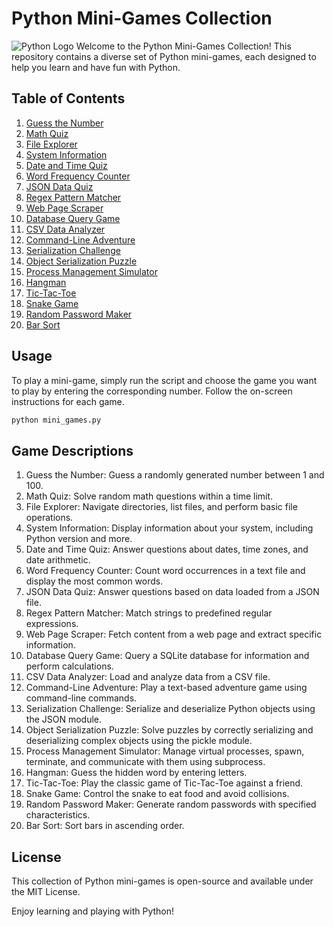 # Python Mini-Games Collection
![Python Logo](https://www.python.org/static/img/python-logo.png)
Welcome to the Python Mini-Games Collection! This repository contains a diverse set of Python mini-games, each designed to help you learn and have fun with Python.

## Table of Contents
1. [Guess the Number](#guess-the-number)
2. [Math Quiz](#math-quiz)
3. [File Explorer](#file-explorer)
4. [System Information](#system-information)
5. [Date and Time Quiz](#date-and-time-quiz)
6. [Word Frequency Counter](#word-frequency-counter)
7. [JSON Data Quiz](#json-data-quiz)
8. [Regex Pattern Matcher](#regex-pattern-matcher)
9. [Web Page Scraper](#web-page-scraper)
10. [Database Query Game](#database-query-game)
11. [CSV Data Analyzer](#csv-data-analyzer)
12. [Command-Line Adventure](#command-line-adventure)
13. [Serialization Challenge](#serialization-challenge)
14. [Object Serialization Puzzle](#object-serialization-puzzle)
15. [Process Management Simulator](#process-management-simulator)
16. [Hangman](#hangman)
17. [Tic-Tac-Toe](#tic-tac-toe)
18. [Snake Game](#snake-game)
19. [Random Password Maker](#random-password-maker)
20. [Bar Sort](#bar-sort)
    
## Usage
To play a mini-game, simply run the script and choose the game you want to play by entering the corresponding number. Follow the on-screen instructions for each game.
```bash
python mini_games.py
```
## Game Descriptions
1. Guess the Number: Guess a randomly generated number between 1 and 100.
2. Math Quiz: Solve random math questions within a time limit.
3. File Explorer: Navigate directories, list files, and perform basic file operations.
4. System Information: Display information about your system, including Python version and more.
5. Date and Time Quiz: Answer questions about dates, time zones, and date arithmetic.
6. Word Frequency Counter: Count word occurrences in a text file and display the most common words.
7. JSON Data Quiz: Answer questions based on data loaded from a JSON file.
8. Regex Pattern Matcher: Match strings to predefined regular expressions.
9. Web Page Scraper: Fetch content from a web page and extract specific information.
10. Database Query Game: Query a SQLite database for information and perform calculations.
11. CSV Data Analyzer: Load and analyze data from a CSV file.
12. Command-Line Adventure: Play a text-based adventure game using command-line commands.
13. Serialization Challenge: Serialize and deserialize Python objects using the JSON module.
14. Object Serialization Puzzle: Solve puzzles by correctly serializing and deserializing complex objects using the pickle module.
15. Process Management Simulator: Manage virtual processes, spawn, terminate, and communicate with them using subprocess.
16. Hangman: Guess the hidden word by entering letters.
17. Tic-Tac-Toe: Play the classic game of Tic-Tac-Toe against a friend.
18. Snake Game: Control the snake to eat food and avoid collisions.
19. Random Password Maker: Generate random passwords with specified characteristics.
20. Bar Sort: Sort bars in ascending order. 

## License
This collection of Python mini-games is open-source and available under the MIT License.

Enjoy learning and playing with Python!
